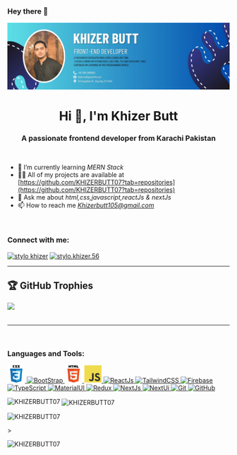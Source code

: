 ### Hey there 👋

<!--
**KHIZERBUTT07/KHIZERBUTT07** is a ✨ _special_ ✨ repository because its `README.md` (this file) appears on your GitHub profile.

Here are some ideas to get you started:

- 🔭 I’m currently working on ...
- 🌱 I’m currently learning ...
- 👯 I’m looking to collaborate on ...
- 🤔 I’m looking for help with ...
- 💬 Ask me about ...
- 📫 How to reach me: ...
- 😄 Pronouns: ...
- ⚡ Fun fact: ...
-->
![logo](https://github.com/KHIZERBUTT07/KHIZERBUTT07/blob/main/banner.jpg)
 <h1 align="center">Hi 👋, I'm Khizer Butt</h1>
<h3 align="center">A passionate frontend developer from Karachi Pakistan</h3>

<img align="right" width="300px" src="https://media3.giphy.com/media/qgQUggAC3Pfv687qPC/giphy.gif" alt="">


<p align="left"> <a href="https://twitter.com/" target="blank"><img src="https://img.shields.io/twitter/follow/?logo=twitter&style=for-the-badge" alt="" /></a> </p>

- 🌱 I’m currently learning *MERN Stack*
- 👨‍💻 All of my projects are available at [https://github.com/KHIZERBUTT07?tab=repositories](https://github.com/KHIZERBUTT07?tab=repositories)
- 💬 Ask me about *html,css,javascript,reactJs & nextJs*
- 📫 How to reach me *Khizerbutt105@gmail.com*
<br>

<h3 align="left">Connect with me:</h3>
<p align="left">
<a href="https://fb.com/Khizer Butt" target="blank"><img align="center" src="https://raw.githubusercontent.com/rahuldkjain/github-profile-readme-generator/master/src/images/icons/Social/facebook.svg" alt="stylo khizer" height="30" width="40" /></a>
<a href="https://instagram.com/khizer___butt___xyz" target="blank"><img align="center" src="https://raw.githubusercontent.com/rahuldkjain/github-profile-readme-generator/master/src/images/icons/Social/instagram.svg" alt="stylo.khizer.56" height="30" width="40" /></a>
</p>
<hr/>

## 🏆 GitHub Trophies
![](https://github-profile-trophy.vercel.app/?username=KhubaibAsif&theme=radical&no-frame=false&no-bg=true&margin-w=4)
<br>
<br>

<hr/>
<br>

<h3 align="left">Languages and Tools:</h3>
<p align="left"> <a href="https://www.w3schools.com/css/" target="_blank" rel="noreferrer"> <img src="https://raw.githubusercontent.com/devicons/devicon/master/icons/css3/css3-original-wordmark.svg" alt="css3" width="40" height="40"/> </a> 
 <a href="https://getbootstrap.com/" target="_blank" rel="noreferrer"> 
            <img src="https://cdn.jsdelivr.net/gh/devicons/devicon@latest/icons/bootstrap/bootstrap-original-wordmark.svg" alt="BootStrap" width="40" height="40" /> </a>
 <a href="https://www.w3.org/html/" target="_blank" rel="noreferrer"> <img src="https://raw.githubusercontent.com/devicons/devicon/master/icons/html5/html5-original-wordmark.svg" alt="html5" width="40" height="40"/> </a> <a href="https://developer.mozilla.org/en-US/docs/Web/JavaScript" target="_blank" rel="noreferrer"> <img src="https://raw.githubusercontent.com/devicons/devicon/master/icons/javascript/javascript-original.svg" alt="javascript" width="40" height="40"/> </a>
  <a href="https://react.dev/" target="_blank" rel="noreferrer">
<img src="https://cdn.jsdelivr.net/gh/devicons/devicon@latest/icons/react/react-original-wordmark.svg" alt="ReactJs" width="40" height="40" /> </a>
<a href="https://tailwindcss.com/" target="_blank" rel="noreferrer">
            <img src="https://cdn.jsdelivr.net/gh/devicons/devicon@latest/icons/tailwindcss/tailwindcss-plain-wordmark.svg"  alt="TailwindCSS" width="40" height="40"/> </a>
          <a href="https://firebase.google.com/" target="_blank" rel="noreferrer">
            <img src="https://cdn.jsdelivr.net/gh/devicons/devicon@latest/icons/firebase/firebase-plain-wordmark.svg" alt="Firebase" width="40" height="40"   /> </a>
             <a href="https://www.typescriptlang.org/" target="_blank" rel="noreferrer">
            <img src="https://cdn.jsdelivr.net/gh/devicons/devicon@latest/icons/typescript/typescript-plain.svg" alt="TypeScript" width="40" height="40"   /> </a>
          <a href="https://mui.com/material-ui/" target="_blank" rel="noreferrer">
            <img src="https://cdn.jsdelivr.net/gh/devicons/devicon@latest/icons/materialui/materialui-original.svg" alt="MaterialUI" width="40" height="40" /> </a>
            <a href="https://redux.js.org/" target="_blank" rel="noreferrer">
            <img src="https://cdn.jsdelivr.net/gh/devicons/devicon@latest/icons/redux/redux-original.svg"  alt="Redux" width="40" height="40"/> </a>
             <a href="https://nextjs.org/" target="_blank" rel="noreferrer">
            <img src="https://cdn.jsdelivr.net/gh/devicons/devicon@latest/icons/nextjs/nextjs-original-wordmark.svg"  alt="NextJs" width="40" height="40"/> </a>
            <a href="https://nextui.org/" target="_blank" rel="noreferrer">
            <img src="https://cdn.jsdelivr.net/gh/devicons/devicon@latest/icons/nextjs/nextjs-original.svg" alt="NextUi" width="40" height="40"/> </a>
         <a href="https://git-scm.com/" target="_blank" rel="noreferrer">
            <img src="https://cdn.jsdelivr.net/gh/devicons/devicon@latest/icons/git/git-plain-wordmark.svg"  alt="Git" width="40" height="40"/> </a>
 <a href="https://github.com/" target="_blank" rel="noreferrer">
            <img src="https://cdn.jsdelivr.net/gh/devicons/devicon@latest/icons/github/github-original-wordmark.svg" alt="GitHub" width="40" height="40"/> </a>
          
          
         
            
          
</p>

<p><img align="left" src="https://github-readme-stats.vercel.app/api/top-langs?username=KHIZERBUTT07&show_icons=true&locale=en&layout=compact" alt="KHIZERBUTT07" /></p>

<p>&nbsp;<img align="center" src="https://github-readme-stats.vercel.app/api?username=KHIZERBUTT07&show_icons=true&locale=en" alt="KHIZERBUTT07" /></p>

<p><img align="center" src="https://github-readme-streak-stats.herokuapp.com/?user=KHIZERBUTT07&" alt="KHIZERBUTT07" /></p>
>

<p align="left"> <img src="https://komarev.com/ghpvc/?username=KHIZERBUTT07&label=Profile%20views&color=0e75b6&style=flat" alt="KHIZERBUTT07" /> </p>

<p align="left"> <a href="https://twitter.com/" target="blank"><img src="https://img.shields.io/twitter/follow/?logo=twitter&style=for-the-badge" alt="" /></a> 
</p>


